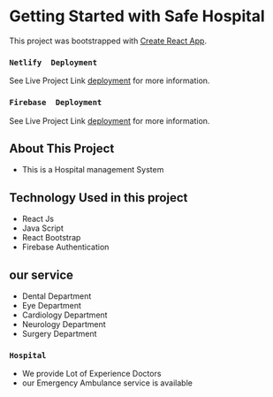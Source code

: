 # Getting Started with Safe Hospital 

This project was bootstrapped with [Create React App](https://github.com/Programming-Hero-Web-Course3/healthcare-related-website-Mahmudtareq).
### `Netlify  Deployment`
See Live Project Link [deployment](https://tender-chandrasekhar-7b5c5e.netlify.app/) for more information.
### `Firebase  Deployment`
See Live Project Link [deployment](https://health-revolation.web.app/) for more information.

## About This Project 
* This is a Hospital management System 
## Technology Used in this project
* React Js
* Java Script
* React Bootstrap
* Firebase Authentication
## our service 
* Dental Department
* Eye Department
* Cardiology Department
* Neurology Department
* Surgery Department
### `Hospital `
* We provide Lot of Experience  Doctors
* our Emergency Ambulance  service is available




